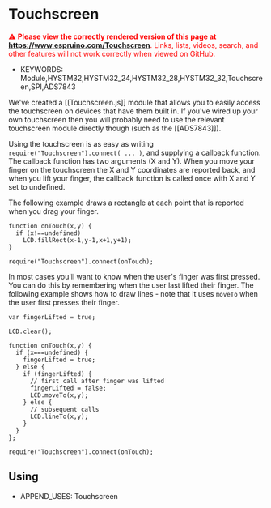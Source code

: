 <!--- Copyright (c) 2013 Gordon Williams, Pur3 Ltd. See the file LICENSE for copying permission. -->
Touchscreen
==========

<span style="color:red">:warning: **Please view the correctly rendered version of this page at https://www.espruino.com/Touchscreen**. Links, lists, videos, search, and other features will not work correctly when viewed on GitHub.</span>

* KEYWORDS: Module,HYSTM32,HYSTM32_24,HYSTM32_28,HYSTM32_32,Touchscreen,SPI,ADS7843

We've created a [[Touchscreen.js]] module that allows you to easily access the touchscreen on devices that have them built in. If you've wired up your own touchscreen then you will probably need to use the relevant touchscreen module directly though (such as the [[ADS7843]]). 

Using the touchscreen is as easy as writing ```require("Touchscreen").connect( ... )```, and supplying a callback function. The callback function has two arguments (X and Y). When you move your finger on the touchscreen the X and Y coordinates are reported back, and when you lift your finger, the callback function is called once with X and Y set to undefined.

The following example draws a rectangle at each point that is reported when you drag your finger.

```
function onTouch(x,y) {
  if (x!==undefined)
    LCD.fillRect(x-1,y-1,x+1,y+1);
}

require("Touchscreen").connect(onTouch);
```

In most cases you'll want to know when the user's finger was first pressed. You can do this by remembering when the user last lifted their finger. The following example shows how to draw lines - note that it uses ```moveTo``` when the user first presses their finger.

```
var fingerLifted = true;

LCD.clear();

function onTouch(x,y) {
  if (x===undefined) {
    fingerLifted = true;
  } else {
    if (fingerLifted) {
      // first call after finger was lifted
      fingerLifted = false;
      LCD.moveTo(x,y);
    } else {
      // subsequent calls
      LCD.lineTo(x,y);
    }
  }
};

require("Touchscreen").connect(onTouch);
```

Using 
-----

* APPEND_USES: Touchscreen
